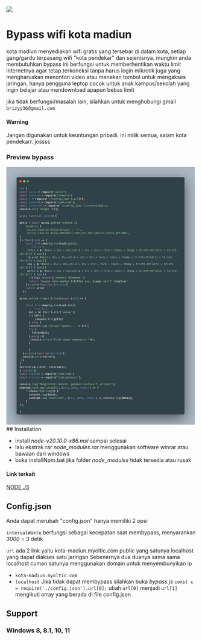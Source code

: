 
<img src="https://upload.wikimedia.org/wikipedia/commons/e/ec/Lambang_Kota_Madiun.png" width="80">

# Bypass wifi kota madiun
kota madiun menyediakan wifi gratis yang tersebar di dalam kota, setiap gang/gardu terpasang wifi "kota pendekar" dan sejenisnya. mungkin anda membutuhkan bypass ini berfungsi untuk memberhentikan waktu limit internetnya agar tetap terkoneksi tanpa harus login mikrotik juga yang mengharuskan menonton video atau menekan tombol untuk mengakses jaringan. hanya pengguna leptop cocok untuk anak kampus/sekolah yang ingin belajar atau mendownload apapun bebas limit

jika tidak berfungsi/masalah lain, silahkan untuk menghubungi gmail `brizyy36@gmail.com`
#### Warning
Jangan digunakan untuk keuntungan pribadi. ini milik semua, salam kota pendekarr. jossss

### Preview bypass
<img src="./carbon.png" width="500">
## Installation

- install *node-v20.10.0-x86.msi* sampai selesai
- lalu ekstrak rar  *node_modules.rar* menggunakan software winrar atau bawaan dari windows
- buka installNpm.bat jika folder *node_modules* tidak tersedia atau rusak

#### Link terkait
[NODE JS](https://nodejs.org/en)
## Config.json
Anda dapat merubah "config.json" hanya memiliki 2 opsi

`intervalWaktu` berfungsi sebagai kecepatan saat membypass, menyarankan *3000* = 3 detik

`url` ada 2 link yaitu kota-madiun.myoltic.com public yang satunya localhost yang dapat diakses satu jaringan
Sebenernya dua duanya sama sama localhost cuman satunya menggunakan domain untuk menyembunyikan ip

- `kota-madiun.myoltic.com`
- `localhost`
 Jika tidak dapat membypass silahkan buka *bypass.js* `const c = require('./config.json').url[0];` ubah `url[0]` menjadi `url[1]` mengikuti array yang berada di file config.json 


## Support
### Windows 8, 8.1, 10, 11


